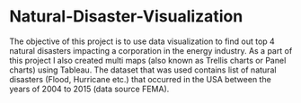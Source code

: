# Natural-Disaster-Visualization
The objective of this project is to use data visualization to find out top 4 natural disasters impacting a corporation in the energy industry. As a part of this project I also created multi maps (also known as Trellis charts or Panel charts) using Tableau. The dataset that was used contains list of natural disasters (Flood, Hurricane etc.) that occurred in the USA between the years of 2004 to 2015 (data source FEMA).
